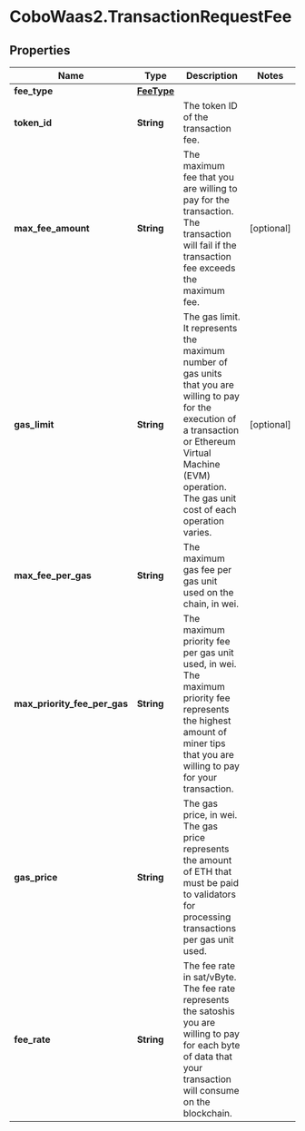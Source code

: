 # CoboWaas2.TransactionRequestFee

## Properties

Name | Type | Description | Notes
------------ | ------------- | ------------- | -------------
**fee_type** | [**FeeType**](FeeType.md) |  | 
**token_id** | **String** | The token ID of the transaction fee. | 
**max_fee_amount** | **String** | The maximum fee that you are willing to pay for the transaction. The transaction will fail if the transaction fee exceeds the maximum fee. | [optional] 
**gas_limit** | **String** | The gas limit. It represents the maximum number of gas units that you are willing to pay for the execution of a transaction or Ethereum Virtual Machine (EVM) operation. The gas unit cost of each operation varies. | [optional] 
**max_fee_per_gas** | **String** | The maximum gas fee per gas unit used on the chain, in wei. | 
**max_priority_fee_per_gas** | **String** | The maximum priority fee per gas unit used, in wei. The maximum priority fee represents the highest amount of miner tips that you are willing to pay for your transaction. | 
**gas_price** | **String** | The gas price, in wei. The gas price represents the amount of ETH that must be paid to validators for processing transactions per gas unit used. | 
**fee_rate** | **String** | The fee rate in sat/vByte. The fee rate represents the satoshis you are willing to pay for each byte of data that your transaction will consume on the blockchain. | 


